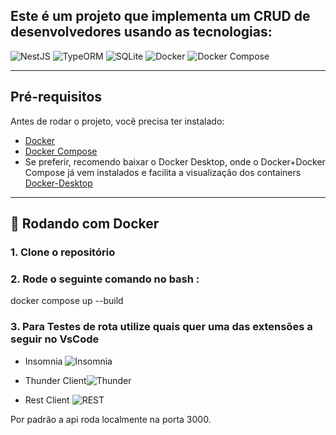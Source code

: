 ## Este é um projeto que implementa um CRUD  de desenvolvedores usando as tecnologias:  
![NestJS](https://img.shields.io/badge/NestJS-%23E0234E.svg?style=for-the-badge&logo=nestjs&logoColor=white)
![TypeORM](https://img.shields.io/badge/ORM-TypeORM-blueviolet?style=for-the-badge)
![SQLite](https://img.shields.io/badge/SQLite-07405E?style=for-the-badge&logo=sqlite&logoColor=white)
![Docker](https://img.shields.io/badge/Docker-2496ED?style=for-the-badge&logo=docker&logoColor=white)
![Docker Compose](https://img.shields.io/badge/Docker--Compose-000000?style=for-the-badge&logo=docker&logoColor=white)



---

## Pré-requisitos

Antes de rodar o projeto, você precisa ter instalado:

- [Docker](https://www.docker.com/)
- [Docker Compose](https://docs.docker.com/compose/)
- Se preferir, recomendo baixar o Docker Desktop, onde o Docker+Docker Compose já vem instalados e facilita a visualização dos containers [Docker-Desktop](https://docs.docker.com/desktop/)

---

## 🐳 Rodando com Docker

### 1. Clone o repositório
### 2. Rode o seguinte comando no bash : 
  docker compose up --build

### 3. Para Testes de rota utilize quais quer uma das extensões a seguir no VsCode
 - Insomnia ![Insomnia](https://img.shields.io/badge/-transparent?style=flat&logo=insomnia&logoColor=white&label=)

- Thunder Client![Thunder](https://img.shields.io/badge/-⚡-000000?style=for-the-badge&label=)

- Rest Client ![REST](https://img.shields.io/badge/-🌐-blue?style=for-the-badge&label=)


Por padrão a api roda localmente na porta 3000. 


